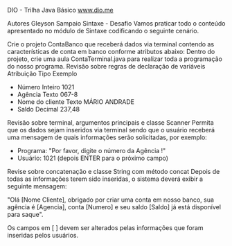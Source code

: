 DIO - Trilha Java Básico
www.dio.me

Autores
Gleyson Sampaio
Sintaxe - Desafio
Vamos praticar todo o conteúdo apresentado no módulo de Sintaxe codificando o seguinte cenário.

Crie o projeto ContaBanco que receberá dados via terminal contendo as características de conta em banco conforme atributos abaixo:
Dentro do projeto, crie uma aula ContaTerminal.java para realizar toda a programação do nosso programa.
Revisão sobre regras de declaração de variáveis
Atribuição	Tipo	Exemplo

* Número	Inteiro	1021
* Agência	Texto	067-8
* Nome do cliente	Texto	MÁRIO ANDRADE
* Saldo	Decimal	237,48

Revisão sobre terminal, argumentos principais e classe Scanner
Permita que os dados sejam inseridos via terminal sendo que o usuário receberá uma mensagem de quais informações serão solicitadas, por exemplo:

* Programa: "Por favor, digite o número da Agência !"
* Usuário: 1021 (depois ENTER para o próximo campo)

Revise sobre concatenação e classe String com método concat
Depois de todas as informações terem sido inseridas, o sistema deverá exibir a seguinte mensagem:

"Olá [Nome Cliente], obrigado por criar uma conta em nosso banco, sua agência é [Agencia], conta [Numero] e seu saldo [Saldo] já está disponível para saque".

Os campos em [ ] devem ser alterados pelas informações que foram inseridas pelos usuários.
